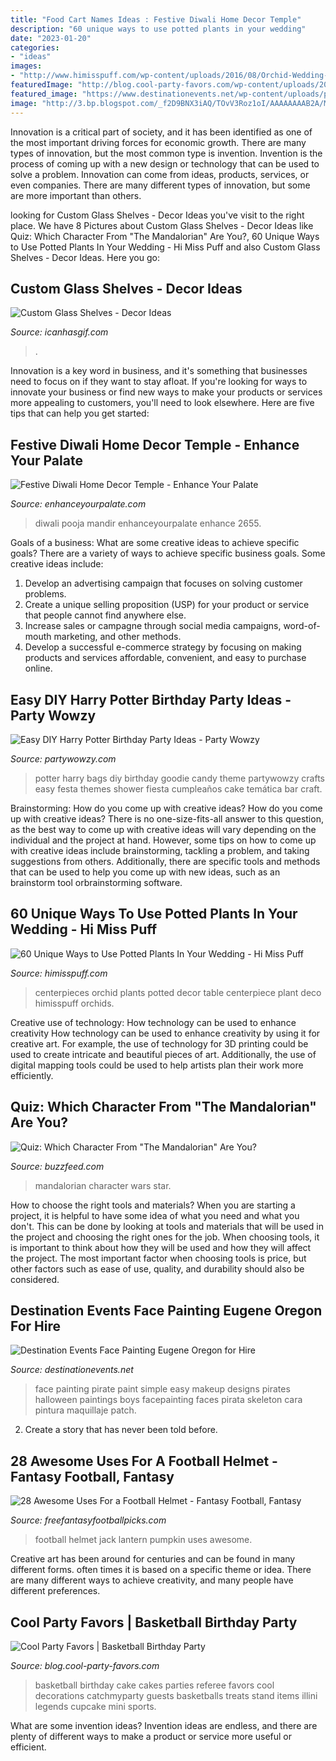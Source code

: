 ```yaml
---
title: "Food Cart Names Ideas : Festive Diwali Home Decor Temple"
description: "60 unique ways to use potted plants in your wedding"
date: "2023-01-20"
categories:
- "ideas"
images:
- "http://www.himisspuff.com/wp-content/uploads/2016/08/Orchid-Wedding-Centerpieces.jpg"
featuredImage: "http://blog.cool-party-favors.com/wp-content/uploads/2012/09/Basketball-Cake.jpg"
featured_image: "https://www.destinationevents.net/wp-content/uploads/pirate-event-birthday-face-painting.jpeg"
image: "http://3.bp.blogspot.com/_f2D9BNX3iAQ/TOvV3Roz1oI/AAAAAAAAB2A/MvGL3wRIGe8/s320/Pumpkin.jpg"
---
```



Innovation is a critical part of society, and it has been identified as one of the most important driving forces for economic growth. There are many types of innovation, but the most common type is invention. Invention is the process of coming up with a new design or technology that can be used to solve a problem. Innovation can come from ideas, products, services, or even companies. There are many different types of innovation, but some are more important than others.

	

		
looking for Custom Glass Shelves - Decor Ideas you've visit to the right place. We have 8 Pictures about Custom Glass Shelves - Decor Ideas like Quiz: Which Character From &quot;The Mandalorian&quot; Are You?, 60 Unique Ways to Use Potted Plants In Your Wedding - Hi Miss Puff and also Custom Glass Shelves - Decor Ideas. Here you go:
		
    
## Custom Glass Shelves - Decor Ideas

<img loading=lazy src="https://www.icanhasgif.com/wp-content/uploads/2016/06/Custom-Glass-Shelves.jpg" onerror="this.onerror=null;this.src='https://tse1.mm.bing.net/th?id=OIP.GQgB9lPCfgtyMWICd5G-EwHaFj&amp;pid=15.1';" alt="Custom Glass Shelves - Decor Ideas">

_Source: icanhasgif.com_

>. 

	

Innovation is a key word in business, and it's something that businesses need to focus on if they want to stay afloat. If you're looking for ways to innovate your business or find new ways to make your products or services more appealing to customers, you'll need to look elsewhere. Here are five tips that can help you get started: 

    
## Festive Diwali Home Decor Temple - Enhance Your Palate

<img loading=lazy src="https://www.enhanceyourpalate.com/wp-content/uploads/2018/11/Diwali-Decor_2655-e1570836237642.jpeg" onerror="this.onerror=null;this.src='https://tse1.mm.bing.net/th?id=OIP.zUWpp3pb6Qvh67yM6P7BFAHaKz&amp;pid=15.1';" alt="Festive Diwali Home Decor Temple - Enhance Your Palate">

_Source: enhanceyourpalate.com_

>diwali pooja mandir enhanceyourpalate enhance 2655. 

	

Goals of a business: What are some creative ideas to achieve specific goals?
There are a variety of ways to achieve specific business goals. Some creative ideas include:
1. Develop an advertising campaign that focuses on solving customer problems.
2. Create a unique selling proposition (USP) for your product or service that people cannot find anywhere else.
3. Increase sales or campagne through social media campaigns, word-of-mouth marketing, and other methods. 
4. Develop a successful e-commerce strategy by focusing on making products and services affordable, convenient, and easy to purchase online.

    
## Easy DIY Harry Potter Birthday Party Ideas - Party Wowzy

<img loading=lazy src="https://partywowzy.com/wp-content/uploads/2018/08/Harry-Potter-Goodie-Bags.jpg" onerror="this.onerror=null;this.src='https://tse3.mm.bing.net/th?id=OIP.dGlv5rFtLGOTjznlrfec2gHaJ4&amp;pid=15.1';" alt="Easy DIY Harry Potter Birthday Party Ideas - Party Wowzy">

_Source: partywowzy.com_

>potter harry bags diy birthday goodie candy theme partywowzy crafts easy festa themes shower fiesta cumpleaños cake temática bar craft. 

	

Brainstorming: How do you come up with creative ideas?
How do you come up with creative ideas?
There is no one-size-fits-all answer to this question, as the best way to come up with creative ideas will vary depending on the individual and the project at hand. However, some tips on how to come up with creative ideas include brainstorming, tackling a problem, and taking suggestions from others. Additionally, there are specific tools and methods that can be used to help you come up with new ideas, such as an brainstorm tool orbrainstorming software.

    
## 60 Unique Ways To Use Potted Plants In Your Wedding - Hi Miss Puff

<img loading=lazy src="http://www.himisspuff.com/wp-content/uploads/2016/08/Orchid-Wedding-Centerpieces.jpg" onerror="this.onerror=null;this.src='https://tse1.mm.bing.net/th?id=OIP.-IydcD7SglAmWQgJlLilTAHaLH&amp;pid=15.1';" alt="60 Unique Ways to Use Potted Plants In Your Wedding - Hi Miss Puff">

_Source: himisspuff.com_

>centerpieces orchid plants potted decor table centerpiece plant deco himisspuff orchids. 

	

Creative use of technology: How technology can be used to enhance creativity
How technology can be used to enhance creativity by using it for creative art. For example, the use of technology for 3D printing could be used to create intricate and beautiful pieces of art. Additionally, the use of digital mapping tools could be used to help artists plan their work more efficiently.

    
## Quiz: Which Character From &quot;The Mandalorian&quot; Are You?

<img loading=lazy src="https://img.buzzfeed.com/buzzfeed-static/static/2020-01/2/22/enhanced/6b104667e1d1/original-711-1578005445-9.jpg?crop=1249:654;0,0" onerror="this.onerror=null;this.src='https://tse3.mm.bing.net/th?id=OIP.VuUMWITKjjdLmnsDNu1M3QHaD4&amp;pid=15.1';" alt="Quiz: Which Character From &quot;The Mandalorian&quot; Are You?">

_Source: buzzfeed.com_

>mandalorian character wars star. 

	

How to choose the right tools and materials?
When you are starting a project, it is helpful to have some idea of what you need and what you don't. This can be done by looking at tools and materials that will be used in the project and choosing the right ones for the job. When choosing tools, it is important to think about how they will be used and how they will affect the project. The most important factor when choosing tools is price, but other factors such as ease of use, quality, and durability should also be considered.

    
## Destination Events Face Painting Eugene Oregon For Hire

<img loading=lazy src="https://www.destinationevents.net/wp-content/uploads/pirate-event-birthday-face-painting.jpeg" onerror="this.onerror=null;this.src='https://tse4.mm.bing.net/th?id=OIP.DElwV2P-J0L2j0eFe3B9ZAHaJ4&amp;pid=15.1';" alt="Destination Events Face Painting Eugene Oregon for Hire">

_Source: destinationevents.net_

>face painting pirate paint simple easy makeup designs pirates halloween paintings boys facepainting faces pirata skeleton cara pintura maquillaje patch. 

	

2. Create a story that has never been told before.

    
## 28 Awesome Uses For A Football Helmet - Fantasy Football, Fantasy

<img loading=lazy src="http://3.bp.blogspot.com/_f2D9BNX3iAQ/TOvV3Roz1oI/AAAAAAAAB2A/MvGL3wRIGe8/s320/Pumpkin.jpg" onerror="this.onerror=null;this.src='https://tse2.mm.bing.net/th?id=OIP.2Xt380Hv40Dz9clIbYeXhgAAAA&amp;pid=15.1';" alt="28 Awesome Uses For a Football Helmet - Fantasy Football, Fantasy">

_Source: freefantasyfootballpicks.com_

>football helmet jack lantern pumpkin uses awesome. 

	

Creative art has been around for centuries and can be found in many different forms. often times it is based on a specific theme or idea. There are many different ways to achieve creativity, and many people have different preferences.

    
## Cool Party Favors | Basketball Birthday Party

<img loading=lazy src="http://blog.cool-party-favors.com/wp-content/uploads/2012/09/Basketball-Cake.jpg" onerror="this.onerror=null;this.src='https://tse2.mm.bing.net/th?id=OIP.QrRaO-Yelfao6AGk0PELPgHaLG&amp;pid=15.1';" alt="Cool Party Favors | Basketball Birthday Party">

_Source: blog.cool-party-favors.com_

>basketball birthday cake cakes parties referee favors cool decorations catchmyparty guests basketballs treats stand items illini legends cupcake mini sports. 

	

What are some invention ideas?
Invention ideas are endless, and there are plenty of different ways to make a product or service more useful or efficient.

